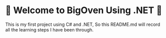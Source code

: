 # 🫡 Welcome to BigOven Using .NET 🤖
This is my first project using C# and .NET, So this README.md will record all the learning steps I have been through.